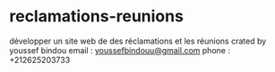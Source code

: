 # reclamations-reunions
développer un site web de des réclamations et les réunions
crated by youssef bindou 
email : youssefbindouu@gmail.com
phone : +212625203733

